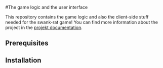 #The game logic and the user interface

This repository contains the game logic and also the client-side stuff needed for the swank-rat game! You can find more information about the project in the [projekt documentation](https://github.com/swank-rats/docs).

## Prerequisites

## Installation


